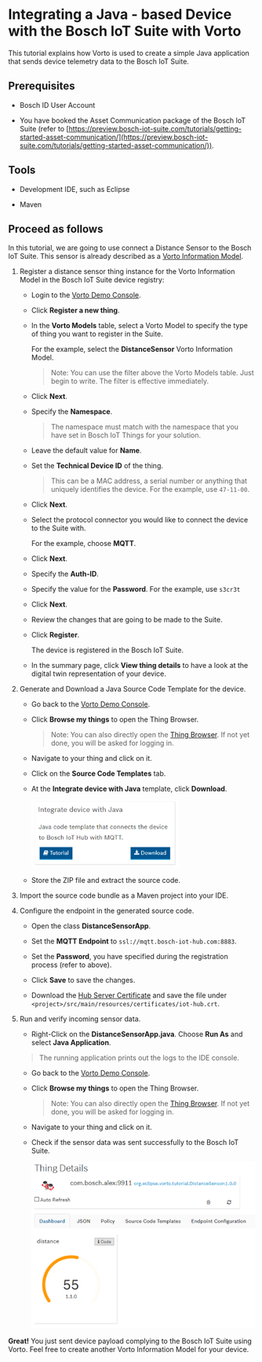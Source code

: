 # Integrating a Java - based Device with the Bosch IoT Suite with Vorto

This tutorial explains how Vorto is used to create a simple Java application that sends device telemetry data to the Bosch IoT Suite. 

## Prerequisites

* Bosch ID User Account

* You have booked the Asset Communication package of the Bosch IoT Suite (refer to [https://preview.bosch-iot-suite.com/tutorials/getting-started-asset-communication/](https://preview.bosch-iot-suite.com/tutorials/getting-started-asset-communication/)).

## Tools

* Development IDE, such as Eclipse

* Maven

## Proceed as follows

In this tutorial, we are going to use connect a Distance Sensor to the Bosch IoT Suite. This sensor is already described as a [Vorto Information Model](https://vorto.eclipse.org/#/details/org.eclipse.vorto.tutorial:DistanceSensor:1.0.0).

1. Register a distance sensor thing instance for the Vorto Information Model in the Bosch IoT Suite device registry:

	- Login to the [Vorto Demo Console](https://vorto.eclipse.org/demo).

	- Click **Register a new thing**.
	
	- In the **Vorto Models** table, select a Vorto Model to specify the type of thing you want to register in the Suite.
	
		For the example, select the **DistanceSensor** Vorto Information Model.
	
		> Note: You can use the filter above the Vorto Models table. Just begin to write. The filter is effective immediately.
	
	- Click **Next**.
	
	- Specify the **Namespace**. 
		> The namespace must match with the namespace that you have set in Bosch IoT Things for your solution.
	
	- Leave the default value for **Name**.
	
	- Set the **Technical Device ID** of the thing.

		> This can be a MAC address, a serial number or anything that uniquely identifies the device. For the example, use `47-11-00`.

	- Click **Next**.
	
	- Select the protocol connector you would like to connect the device to the Suite with.
	
		For the example, choose **MQTT**. 
	
	- Click **Next**.
	
	- Specify the **Auth-ID**.
	
	- Specify the value for the **Password**. For the example, use `s3cr3t`
	
	- Click **Next**.

	- Review the changes that are going to be made to the Suite.
	
	- Click **Register**.
	
		The device is registered in the Bosch IoT Suite.

	- In the summary page, click **View thing details** to have a look at the digital twin representation of your device.
		
3. Generate and Download a Java Source Code Template for the device.
	
	- Go back to the [Vorto Demo Console](https://vorto.eclipse.org/demo).

	- Click **Browse my things** to open the Thing Browser.

		> Note: You can also directly open the [Thing Browser](https://vorto.eclipse.org/demo/thingbrowser). If not yet done, you will be asked for logging in.

	- Navigate to your thing and click on it.

	- Click on the **Source Code Templates** tab.

	- At the **Integrate device with Java** template, click **Download**.

		<img width="300" src="../images/tutorials/connect_java/code_template.png" style="border:3px !important;">

	- Store the ZIP file and extract the source code.

4. Import the source code bundle as a Maven project into your IDE.

5. Configure the endpoint in the generated source code.

	- Open the class **DistanceSensorApp**.

	- Set the **MQTT Endpoint** to `ssl://mqtt.bosch-iot-hub.com:8883`.

	- Set the **Password**, you have specified during the registration process (refer to above).

	- Click **Save** to save the changes.

	- Download the [Hub Server Certificate](http://docs.bosch-iot-hub.com/cert/iothub.crt) and save the file under `<project>/src/main/resources/certificates/iot-hub.crt`.

6. Run and verify incoming sensor data.

	- Right-Click on the **DistanceSensorApp.java**. Choose **Run As** and select **Java Application**. 
	
	> The running application prints out the logs to the IDE console.

	- Go back to the [Vorto Demo Console](https://vorto.eclipse.org/demo).

	- Click **Browse my things** to open the Thing Browser.

		> Note: You can also directly open the [Thing Browser](https://vorto.eclipse.org/demo/thingbrowser). If not yet done, you will be asked for logging in.

	- Navigate to your thing and click on it.

	- Check if the sensor data was sent successfully to the Bosch IoT Suite.

		<img width="500" src="../images/tutorials/connect_java/verifydata.png" style="border:3px !important;">


**Great!** You just sent device payload complying to the Bosch IoT Suite using Vorto. Feel free to create another Vorto Information Model for your device.
 